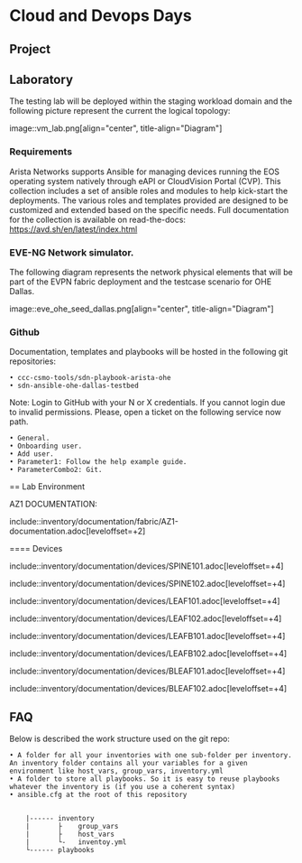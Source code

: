 # Cloud and Devops Days


## Project

## Laboratory

The testing lab will be deployed within the staging workload domain and the following picture represent the current the logical topology:

image::vm_lab.png[align="center", title-align="Diagram"]



### Requirements

Arista Networks supports Ansible for managing devices running the EOS operating system natively through eAPI or CloudVision Portal (CVP). This collection includes a set of ansible roles and modules to help kick-start the deployments. The various roles and templates provided are designed to be customized and extended based on the specific needs.
Full documentation for the collection is available on read-the-docs: https://avd.sh/en/latest/index.html

### EVE-NG Network simulator.

The following diagram represents the network physical elements that will be part of the EVPN fabric deployment and the testcase scenario for OHE Dallas.

image::eve_ohe_seed_dallas.png[align="center", title-align="Diagram"]

### Github

Documentation, templates and playbooks will be hosted in the following git repositories:

	• ccc-csmo-tools/sdn-playbook-arista-ohe
	• sdn-ansible-ohe-dallas-testbed


Note: Login to GitHub with your N or X credentials. If you cannot login due to invalid permissions. Please, open a ticket on the following service now path.

	• General.
	• Onboarding user.
	• Add user.
	• Parameter1: Follow the help example guide.
	• ParameterCombo2: Git.

== Lab Environment

AZ1 DOCUMENTATION:

include::inventory/documentation/fabric/AZ1-documentation.adoc[leveloffset=+2]

==== Devices

include::inventory/documentation/devices/SPINE101.adoc[leveloffset=+4]


include::inventory/documentation/devices/SPINE102.adoc[leveloffset=+4]


include::inventory/documentation/devices/LEAF101.adoc[leveloffset=+4]


include::inventory/documentation/devices/LEAF102.adoc[leveloffset=+4]


include::inventory/documentation/devices/LEAFB101.adoc[leveloffset=+4]


include::inventory/documentation/devices/LEAFB102.adoc[leveloffset=+4]


include::inventory/documentation/devices/BLEAF101.adoc[leveloffset=+4]


include::inventory/documentation/devices/BLEAF102.adoc[leveloffset=+4]



## FAQ

Below is described the work structure used on the git repo:

	• A folder for all your inventories with one sub-folder per inventory. An inventory folder contains all your variables for a given environment like host_vars, group_vars, inventory.yml
	• A folder to store all playbooks. So it is easy to reuse playbooks whatever the inventory is (if you use a coherent syntax)
	• ansible.cfg at the root of this repository


		|------ inventory
		|       ├    group_vars
		|       ├    host_vars
		|       └-   inventoy.yml
		└------ playbooks

